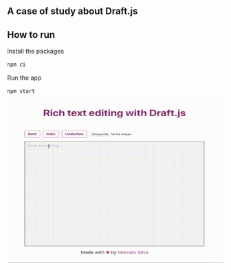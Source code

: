 ## A case of study about Draft.js

## How to run

Install the packages

```sh
npm ci
```

Run the app

```sh
npm start
```

![App gif](https://raw.githubusercontent.com/iamtchelo/draft-js-poc/master/assets/app.gif?token=AA25LPQVJRSLJ4TJQOSHQ2K5DLFTI)
